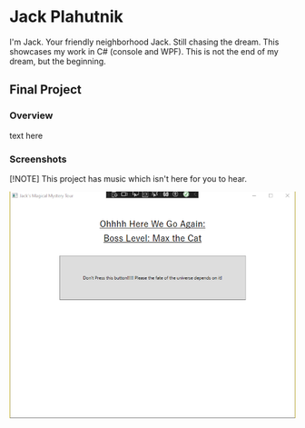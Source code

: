 # Jack Plahutnik
I'm Jack. Your friendly neighborhood Jack. Still chasing the dream.  This showcases my work in C# (console and WPF). This is not the end of my dream, but the beginning.
## Final Project

### Overview
text here

### Screenshots
[!NOTE]
This project has music which isn't here for you to hear.

![Screenshot of a comment on a GitHub issue showing an image, added in the Markdown, of an Octocat smiling and raising a tentacle.](https://github.com/actionjack117/actionjack117.gitub.io/blob/main/Final%20Project%2001.png)
